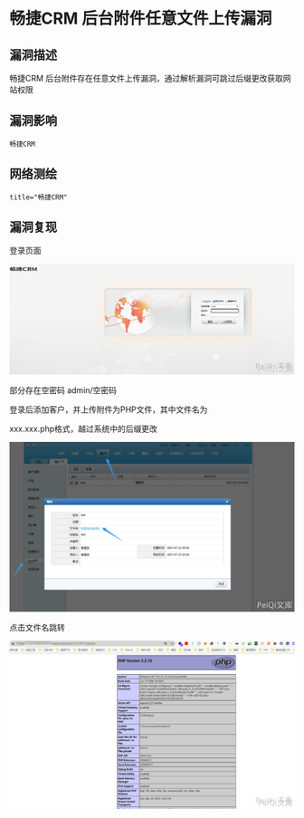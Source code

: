 # 畅捷CRM 后台附件任意文件上传漏洞

## 漏洞描述

畅捷CRM 后台附件存在任意文件上传漏洞，通过解析漏洞可跳过后缀更改获取网站权限

## 漏洞影响

```
畅捷CRM
```

## 网络测绘

```
title="畅捷CRM"
```

## 漏洞复现

登录页面

![](images/202202101912910.png)



部分存在空密码 admin/空密码



登录后添加客户，并上传附件为PHP文件，其中文件名为



xxx.xxx.php格式，越过系统中的后缀更改



![](images/202202101912584.png)



点击文件名跳转



![](images/202202101912465.png)